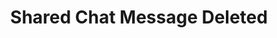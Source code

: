 ---
title: Shared Chat Message Deleted
description: Trigger for When a Twitch Chat Message Is Deleted in a Shared Chat
version: 0.2.5
twitchService: EventSub
variables:
  - name: targetMessageId
    type: string
    description: The unique identifier for the message that has been deleted
  - name: message
    type: string
    description: The content of the chat message that has been deleted
    value: My chat message
commonVariables:
  - TwitchBroadcaster
  - TwitchUser
  - TwitchSharedChatSource
---